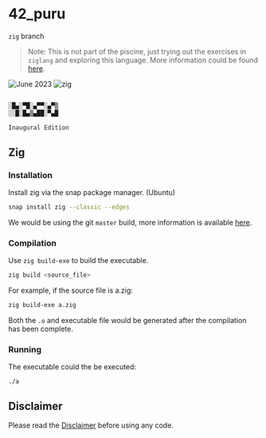 # 42_puru

`zig` branch

> Note: This is not part of the piscine, just trying out the exercises in `ziglang` and exploring this language. More information could be found [here](https://ziglang.org).

![June 2023](https://img.shields.io/static/v1?label=+SG&message=June+2023&color=8294C4&logo=42) 
![zig](https://img.shields.io/static/v1?label=+Zig&message=Inside&color=8294C4&logo=zig)

```python

░█▄░▀█░▄▀▀░▄▀▒
░░█░█▄▒▄██░▀▄█

Inaugural Edition

```

## Zig

### Installation

Install zig via the snap package manager. (Ubuntu)

```bash
snap install zig --classic --edges
```

We would be using the git `master` build, more information is available [here](https://github.com/ziglang/zig/wiki/Install-Zig-from-a-Package-Managers).



### Compilation

Use `zig build-exe`  to build the executable.

```bash
zig build <source_file>
```

For example, if the source file is a.zig:

```bash
zig build-exe a.zig
```

Both the `.o` and executable file would be generated after the compilation has been complete. 



### Running

The executable could the be executed:

```
./a
```



## Disclaimer

Please read the [Disclaimer](./DISCLAIMER.md) before using any code.
